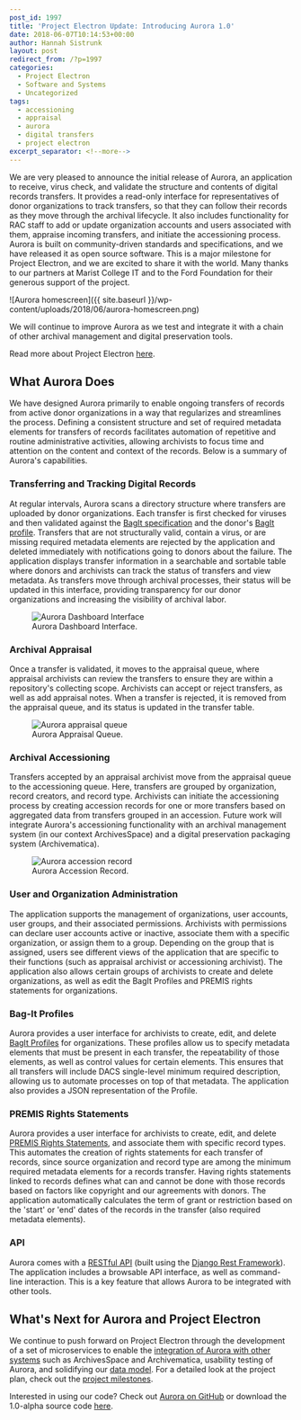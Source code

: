 ```yaml
---
post_id: 1997
title: 'Project Electron Update: Introducing Aurora 1.0'
date: 2018-06-07T10:14:53+00:00
author: Hannah Sistrunk
layout: post
redirect_from: /?p=1997
categories:
  - Project Electron
  - Software and Systems
  - Uncategorized
tags:
  - accessioning
  - appraisal
  - aurora
  - digital transfers
  - project electron
excerpt_separator: <!--more-->
---
```

We are very pleased to announce the initial release of Aurora, an application to receive, virus check, and validate the structure and contents of digital records transfers. It provides a read-only interface for representatives of donor organizations to track transfers, so that they can follow their records as they move through the archival lifecycle. It also includes functionality for RAC staff to add or update organization accounts and users associated with them, appraise incoming transfers, and initiate the accessioning process. Aurora is built on community-driven standards and specifications, and we have released it as open source software. This is a major milestone for Project Electron, and we are excited to share it with the world. Many thanks to our partners at Marist College IT and to the Ford Foundation for their generous support of the project.

![Aurora homescreen]({{ site.baseurl }}/wp-content/uploads/2018/06/aurora-homescreen.png)

We will continue to improve Aurora as we test and integrate it with a chain of other archival management and digital preservation tools.

Read more about Project Electron [here](http://projectelectron.rockarch.org/).

<!--more-->

## What Aurora Does

We have designed Aurora primarily to enable ongoing transfers of records from active donor organizations in a way that regularizes and streamlines the process. Defining a consistent structure and set of required metadata elements for transfers of records facilitates automation of repetitive and routine administrative activities, allowing archivists to focus time and attention on the content and context of the records. Below is a summary of Aurora's capabilities.

### Transferring and Tracking Digital Records

At regular intervals, Aurora scans a directory structure where transfers are uploaded by donor organizations. Each transfer is first checked for viruses and then validated against the  [BagIt specification](https://github.com/RockefellerArchiveCenter/project_electron/blob/master/transfer/bagit-specification.md) and the donor's [BagIt profile](https://github.com/RockefellerArchiveCenter/project_electron/blob/master/transfer/organizational-bag-profile.json). Transfers that are not structurally valid, contain a virus, or are missing required metadata elements are rejected by the application and deleted immediately with notifications going to donors about the failure. The application displays transfer information in a searchable and sortable table where donors and archivists can track the status of transfers and view metadata. As transfers move through archival processes, their status will be updated in this interface, providing transparency for our donor organizations and increasing the visibility of archival labor.

<figure>
<img src="{{ site.baseurl }}/wp-content/uploads/2018/06/aurora-dashboard.png" alt="Aurora Dashboard Interface">
<figcaption>Aurora Dashboard Interface.</figcaption>
</figure>

### Archival Appraisal

Once a transfer is validated, it moves to the appraisal queue, where appraisal archivists can review the transfers to ensure they are within a repository's collecting scope. Archivists can accept or reject transfers, as well as add appraisal notes. When a transfer is rejected, it is removed from the appraisal queue, and its status is updated in the transfer table.

<figure>
<img src="{{ site.baseurl }}/wp-content/uploads/2018/06/aurora-appraisal-queue.png" alt="Aurora appraisal queue">
<figcaption>Aurora Appraisal Queue.</figcaption>
</figure>

### Archival Accessioning

Transfers accepted by an appraisal archivist move from the appraisal queue to the accessioning queue. Here, transfers are grouped by organization, record creators, and record type. Archivists can initiate the accessioning process by creating accession records for one or more transfers based on aggregated data from transfers grouped in an accession. Future work will integrate Aurora's accessioning functionality with an archival management system (in our context ArchivesSpace) and a digital preservation packaging system (Archivematica).

<figure>
<img src="{{ site.baseurl }}/wp-content/uploads/2018/06/aurora-accession-record.png" alt="Aurora accession record">
<figcaption>Aurora Accession Record.</figcaption>
</figure>

### User and Organization Administration

The application supports the management of organizations, user accounts, user groups, and their associated permissions. Archivists with permissions can declare user accounts active or inactive, associate them with a specific organization, or assign them to a group. Depending on the group that is assigned, users see different views of the application that are specific to their functions (such as appraisal archivist or accessioning archivist). The application also allows certain groups of archivists to create and delete organizations, as well as edit the BagIt Profiles and PREMIS rights statements for organizations.

### Bag-It Profiles

Aurora provides a user interface for archivists to create, edit, and delete [BagIt Profiles](https://github.com/bagit-profiles/bagit-profiles) for organizations. These profiles allow us to specify metadata elements that must be present in each transfer, the repeatability of those elements, as well as control values for certain elements. This ensures that all transfers will include DACS single-level minimum required description, allowing us to automate processes on top of that metadata. The application also provides a JSON representation of the Profile.

### PREMIS Rights Statements

Aurora provides a user interface for archivists to create, edit, and delete [PREMIS Rights Statements](https://www.loc.gov/standards/premis/understanding-premis.pdf), and associate them with specific record types. This automates the creation of rights statements for each transfer of records, since source organization and record type are among the minimum required metadata elements for a records transfer. Having rights statements linked to records defines what can and cannot be done with those records based on factors like copyright and our agreements with donors. The application automatically calculates the term of grant or restriction based on the 'start' or 'end' dates of the records in the transfer (also required metadata elements).

### API

Aurora comes with a [RESTful API](https://en.wikipedia.org/wiki/Representational_state_transfer#Applied_to_Web_services) (built using the [Django Rest Framework](http://www.django-rest-framework.org/)). The application includes a browsable API interface, as well as command-line interaction. This is a key feature that allows Aurora to be integrated with other tools.

## What's Next for Aurora and Project Electron

We continue to push forward on Project Electron through the development of a set of microservices to enable the [integration of Aurora with other systems](/project-electron-update-systems-integration-architecture) such as ArchivesSpace and Archivematica, usability testing of Aurora, and solidifying our [data model](/modeling-for-project-electron). For a detailed look at the project plan, check out the [project milestones](https://github.com/RockefellerArchiveCenter/project_electron/blob/master/docs/Milestones.md).

Interested in using our code? Check out [Aurora on GitHub](https://github.com/RockefellerArchiveCenter/aurora) or download the 1.0-alpha source code [here](https://github.com/RockefellerArchiveCenter/aurora/releases).
